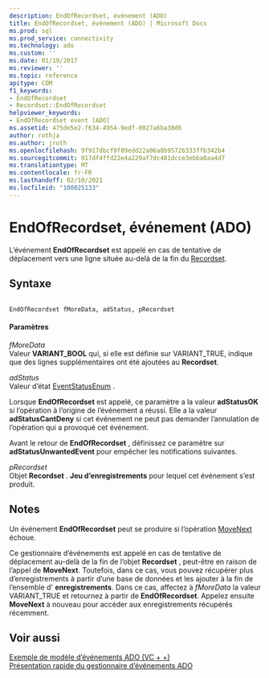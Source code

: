```yaml
---
description: EndOfRecordset, événement (ADO)
title: EndOfRecordset, événement (ADO) | Microsoft Docs
ms.prod: sql
ms.prod_service: connectivity
ms.technology: ado
ms.custom: ''
ms.date: 01/19/2017
ms.reviewer: ''
ms.topic: reference
apitype: COM
f1_keywords:
- EndOfRecordset
- Recordset::EndOfRecordset
helpviewer_keywords:
- EndOfRecordset event [ADO]
ms.assetid: 475de5e2-f634-4954-9edf-0027a6ba38d6
author: rothja
ms.author: jroth
ms.openlocfilehash: 9f917dbcf9f89edd22a06a8b95726333ffb342b4
ms.sourcegitcommit: 917df4ffd22e4a229af7dc481dcce3ebba0aa4d7
ms.translationtype: MT
ms.contentlocale: fr-FR
ms.lasthandoff: 02/10/2021
ms.locfileid: "100025133"
---
```

# <a name="endofrecordset-event-ado"></a>EndOfRecordset, événement (ADO)
L’événement **EndOfRecordset** est appelé en cas de tentative de déplacement vers une ligne située au-delà de la fin du [Recordset](../../../ado/reference/ado-api/recordset-object-ado.md).  
  
## <a name="syntax"></a>Syntaxe  
  
```  
  
EndOfRecordset fMoreData, adStatus, pRecordset  
```  
  
#### <a name="parameters"></a>Paramètres  
 *fMoreData*  
 Valeur **VARIANT_BOOL** qui, si elle est définie sur VARIANT_TRUE, indique que des lignes supplémentaires ont été ajoutées au **Recordset**.  
  
 *adStatus*  
 Valeur d’état [EventStatusEnum](../../../ado/reference/ado-api/eventstatusenum.md) .  
  
 Lorsque **EndOfRecordset** est appelé, ce paramètre a la valeur **adStatusOK** si l’opération à l’origine de l’événement a réussi. Elle a la valeur **adStatusCantDeny** si cet événement ne peut pas demander l’annulation de l’opération qui a provoqué cet événement.  
  
 Avant le retour de **EndOfRecordset** , définissez ce paramètre sur **adStatusUnwantedEvent** pour empêcher les notifications suivantes.  
  
 *pRecordset*  
 Objet **Recordset** . **Jeu d’enregistrements** pour lequel cet événement s’est produit.  
  
## <a name="remarks"></a>Notes  
 Un événement **EndOfRecordset** peut se produire si l’opération [MoveNext](../../../ado/reference/ado-api/movefirst-movelast-movenext-and-moveprevious-methods-ado.md) échoue.  
  
 Ce gestionnaire d’événements est appelé en cas de tentative de déplacement au-delà de la fin de l’objet **Recordset** , peut-être en raison de l’appel de **MoveNext**. Toutefois, dans ce cas, vous pouvez récupérer plus d’enregistrements à partir d’une base de données et les ajouter à la fin de l’ensemble d' **enregistrements**. Dans ce cas, affectez à *fMoreData* la valeur VARIANT_TRUE et retournez à partir de **EndOfRecordset**. Appelez ensuite **MoveNext** à nouveau pour accéder aux enregistrements récupérés récemment.  
  
## <a name="see-also"></a>Voir aussi  
 [Exemple de modèle d’événements ADO (VC + +)](../../../ado/reference/ado-api/ado-events-model-example-vc.md)   
 [Présentation rapide du gestionnaire d’événements ADO](../../../ado/guide/data/ado-event-handler-summary.md)
